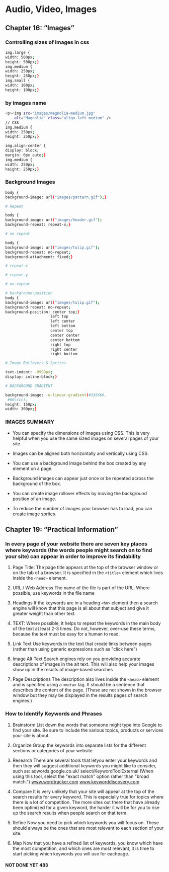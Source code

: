 # Audio, Video, Images

## Chapter 16: “Images”

### Controlling sizes of images in css

```bash
img.large {
width: 500px;
height: 500px;}
img.medium {
width: 250px;
height: 250px;}
img.small {
width: 100px;
height: 100px;}
```

### by images name

```bash
<p><img src="images/magnolia-medium.jpg"
    alt="Magnolia" class="align-left medium" />
// CSS
img.medium {
width: 250px;
height: 250px;}

img.align-center {
display: block;
margin: 0px auto;}
img.medium {
width: 250px;
height: 250px;}
```

### Background Images

```bash
body {
background-image: url("images/pattern.gif");}

# Repeat

body {
background-image: url("images/header.gif");
background-repeat: repeat-x;}

# no repeat

body {
background-image: url("images/tulip.gif");
background-repeat: no-repeat;
background-attachment: fixed;}

# repeat-x

# repeat-y

# no-repeat

# background-position
body {
background-image: url("images/tulip.gif");
background-repeat: no-repeat;
background-position: center top;}
                    left top
                    left center
                    left bottom
                    center top
                    center center
                    center bottom
                    right top
                    right center
                    right bottom

# Image Rollovers & Sprites

text-indent: -9999px;
display: inline-block;}

# BACKGROUND GRADIENT

background-image: -o-linear-gradient(#336666,
 #66cccc);
height: 150px;
width: 300px;}

```

### IMAGES SUMMARY
- You can specify the dimensions of images using CSS.
This is very helpful when you use the same sized
images on several pages of your site.

- Images can be aligned both horizontally and vertically using CSS.

- You can use a background image behind the box created by any element on a page.

- Background images can appear just once or be repeated across the background of the box.

- You can create image rollover effects by moving the background position of an image.

- To reduce the number of images your browser has to load, you can create image sprites.

## Chapter 19: “Practical Information”

### In every page of your website there are seven key places where keywords (the words people might search on to find your site) can appear in order to improve its findability

1. Page Title: The page title appears at the top of the browser window or on the tab of a browser. It is specified in the `<title>` element which lives inside the `<head>` element.

2. URL / Web Address The name of the file is part of the URL. Where possible, use keywords in the file name

3. Headings If the keywords are in a heading `<hn>` element then a search engine will know that this page is all about that subject and give it greater weight than other text.

4. TEXT: Where possible, it helps to repeat the keywords in the main body of the text at least 2-3 times. Do not, however, over-use these terms, because the text must be easy for a human to read.

5. Link Text Use keywords in the text that create links between pages (rather than using generic expressions such as "click here")

6. Image Alt Text Search engines rely on you providing accurate descriptions of images in the alt text. This will also help your images show up in the results of image-based searches

7. Page Descriptions The description also lives inside the `<head>` element and is specified using a `<meta>` tag. It should be a sentence that describes the content of the page. (These are not shown in the browser window but they may be displayed in the results pages of search engines.)

### How to Identify Keywords and Phrases

1. Brainstorm List down the words that someone might type into Google to find your site. Be sure to include the various topics, products or services your site is about.

2. Organize Group the keywords into separate lists for the different sections or categories of your website.

3. Research There are several tools that letyou enter your keywords and then they will suggest additional keywords you might like to consider, such as: adwords.google.co.uk/ select/KeywordToolExternal (When using this tool, select the "exact match" option rather than "broad match.")
www.wordtracker.com
www.keyworddiscovery.com

4. Compare It is very unlikely that your site will appear at the top of the search results for every keyword. This is especially true for topics where there is a lot of competition. The more sites out there that have already been optimized for a given keyword, the harder it will be for you to rise up the search results when people search on that term.

5. Refine Now you need to pick which keywords you will focus on. These should always be the ones that are most relevant to each section of your site.

6. Map Now that you have a refined list of keywords, you know which have the most competition, and which ones are most relevant, it is time to start picking which keywords you will use for eachpage.

#### NOT DONE YET 483